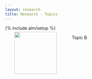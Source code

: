 ```yaml
---
layout: research
title: Research - Topics
---
```

{% include alm/setup %}
<script language="javascript">
$($("#tb").children()[0]).css('color', '#EC6197');
</script>
 

 <div name="photo" style="position:relative;float:left;margin:-10px 50px 30px 30px;" width="200px" height="200px">
<img src="http://wuhu-ife.github.io/homepage/imgs/portray.jpg" width="138px" >
</div>

Topic B

